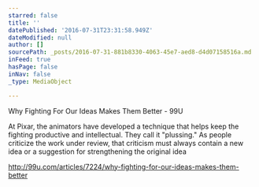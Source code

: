 ```yaml
---
starred: false
title: ''
datePublished: '2016-07-31T23:31:58.949Z'
dateModified: null
author: []
sourcePath: _posts/2016-07-31-881b8330-4063-45e7-aed8-d4d07158516a.md
inFeed: true
hasPage: false
inNav: false
_type: MediaObject

---
```

Why Fighting For Our Ideas Makes Them Better - 99U

At Pixar, the animators have developed a technique that helps keep the fighting productive and intellectual. They call it "plussing." As people criticize the work under review, that criticism must always contain a new idea or a suggestion for strengthening the original idea

http://99u.com/articles/7224/why-fighting-for-our-ideas-makes-them-better